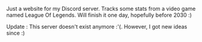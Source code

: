 Just a website for my Discord server.
Tracks some stats from a video game named League Of Legends.
Will finish it one day, hopefully before 2030 :)

Update : This server doesn't exist anymore :'(. However, I got new ideas since :)
